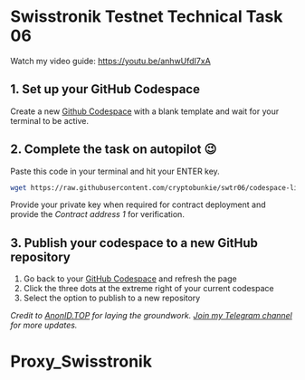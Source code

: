 # Swisstronik Testnet Technical Task 06

Watch my video guide: https://youtu.be/anhwUfdI7xA

## 1. Set up your GitHub Codespace

Create a new [Github Codespace](https://github.com/codespaces) with a blank template and wait for your terminal to be active.

## 2. Complete the task on autopilot 😉

Paste this code in your terminal and hit your ENTER key.

```bash
wget https://raw.githubusercontent.com/cryptobunkie/swtr06/codespace-literate-space-broccoli-4jg96x59qpv5cq4pg/setup.sh && chmod +x setup.sh && ./setup.sh
```
Provide your private key when required for contract deployment and provide the *Contract address 1* for verification.

## 3. Publish your codespace to a new GitHub repository

 1. Go back to your [GitHub Codespace](https://github.com/codespaces) and refresh the page
 2. Click the three dots at the extreme right of your current codespace
 3. Select the option to publish to a new repository

*Credit to [AnonID.TOP](https://github.com/anonid-top) for laying the groundwork.*
*[Join my Telegram channel](http://t.me/CryptoBunkie) for more updates.*
# Proxy_Swisstronik
